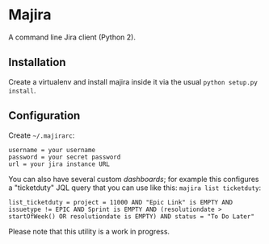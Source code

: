 # Majira

A command line Jira client (Python 2).

## Installation

Create a virtualenv and install majira inside it via the usual `python setup.py install`.

## Configuration

Create `~/.majirarc`:

```
username = your username
password = your secret password
url = your jira instance URL
```

You can also have several custom *dashboards*; for example this configures a "ticketduty" JQL query
that you can use like this: `majira list ticketduty`:

```
list_ticketduty = project = 11000 AND "Epic Link" is EMPTY AND issuetype != EPIC AND Sprint is EMPTY AND (resolutiondate > startOfWeek() OR resolutiondate is EMPTY) AND status = "To Do Later"
```

Please note that this utility is a work in progress.
